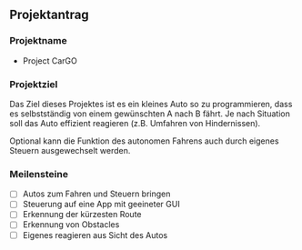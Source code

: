 ## Projektantrag

### Projektname

- Project CarGO

### Projektziel

Das Ziel dieses Projektes ist es ein kleines Auto so zu programmieren, dass es selbstständig von einem gewünschten A nach B fährt. Je nach Situation soll das Auto effizient reagieren (z.B. Umfahren von Hindernissen). 

Optional kann die Funktion des autonomen Fahrens auch durch eigenes Steuern ausgewechselt werden. 

### Meilensteine

- [ ] Autos zum Fahren und Steuern bringen
- [ ] Steuerung auf eine App mit geeineter GUI
- [ ] Erkennung der kürzesten Route
- [ ] Erkennung von Obstacles
- [ ] Eigenes reagieren aus Sicht des Autos
